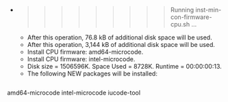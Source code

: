 * >>>>>>>>> Running inst-min-con-firmware-cpu.sh ...
  * After this operation, 76.8 kB of additional disk space will be used.
  * After this operation, 3,144 kB of additional disk space will be used.
  * Install CPU firmware: amd64-microcode.
  * Install CPU firmware: intel-microcode.
  * Disk size = 1506596K. Space Used = 8728K. Runtime = 00:00:00:13.
  * The following NEW packages will be installed:
  ```bash
amd64-microcode intel-microcode iucode-tool
  ```
